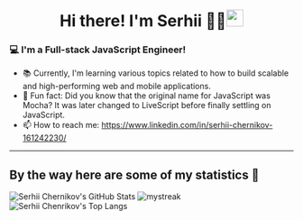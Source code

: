 <h1 align="center">Hi there! I'm Serhii 👋🏼<img src="https://github.com/souvikguria98/souvikguria98/blob/master/Hi.gif" width="30"> </h1>

### 💻 I'm a Full-stack JavaScript Engineer!

- 📚 Currently, I'm learning various topics related to how to build scalable and high-performing web and mobile applications.
- 👻 Fun fact: Did you know that the original name for JavaScript was Mocha? It was later changed to LiveScript before finally settling on JavaScript.
- 📫 How to reach me: https://www.linkedin.com/in/serhii-chernikov-161242230/

<hr />

## By the way here are some of my statistics 🚀
![Serhii Chernikov's GitHub Stats](https://github-readme-stats.vercel.app/api?username=perseverance50k&show_icons=true&theme=tokyonight)
<img src="https://github-readme-streak-stats.herokuapp.com/?user=perseverance50k&theme=tokyonight" alt="mystreak"/>
![Serhii Chenrikov's Top Langs](https://github-readme-stats.vercel.app/api/top-langs/?username=perseverance50k&theme=tokyonight&layout=compact)
